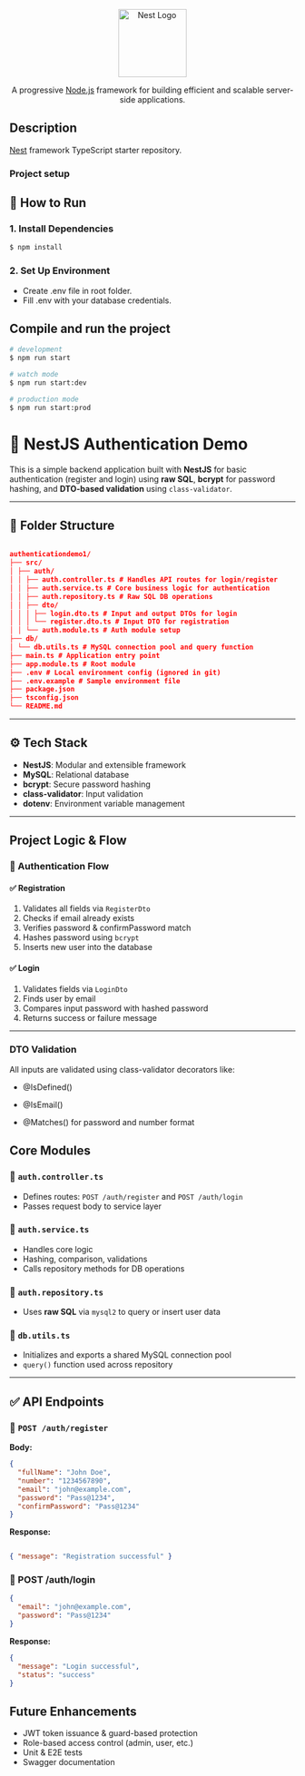 <p align="center">
  <a href="http://nestjs.com/" target="blank"><img src="https://nestjs.com/img/logo-small.svg" width="120" alt="Nest Logo" /></a>
</p>

[circleci-image]: https://img.shields.io/circleci/build/github/nestjs/nest/master?token=abc123def456
[circleci-url]: https://circleci.com/gh/nestjs/nest

  <p align="center">A progressive <a href="http://nodejs.org" target="_blank">Node.js</a> framework for building efficient and scalable server-side applications.</p>
  

## Description

[Nest](https://github.com/nestjs/nest) framework TypeScript starter repository.

### Project setup
## 🚀 How to Run

### 1. Install Dependencies
```bash
$ npm install
```

### 2. Set Up Environment
- Create .env file in root folder.
- Fill .env with your database credentials.


## Compile and run the project

```bash
# development
$ npm run start

# watch mode
$ npm run start:dev

# production mode
$ npm run start:prod
```




# 🔐 NestJS Authentication Demo

This is a simple backend application built with **NestJS** for basic authentication (register and login) using **raw SQL**, **bcrypt** for password hashing, and **DTO-based validation** using `class-validator`.

---

## 📁 Folder Structure

```json

authenticationdemo1/
├── src/
│ ├── auth/
│ │ ├── auth.controller.ts # Handles API routes for login/register
│ │ ├── auth.service.ts # Core business logic for authentication
│ │ ├── auth.repository.ts # Raw SQL DB operations
│ │ ├── dto/
│ │ │ ├── login.dto.ts # Input and output DTOs for login
│ │ │ └── register.dto.ts # Input DTO for registration
│ │ └── auth.module.ts # Auth module setup
├── db/
│ └── db.utils.ts # MySQL connection pool and query function
├── main.ts # Application entry point
├── app.module.ts # Root module
├── .env # Local environment config (ignored in git)
├── .env.example # Sample environment file
├── package.json
├── tsconfig.json
└── README.md

```

---

## ⚙️ Tech Stack

- **NestJS**: Modular and extensible framework
- **MySQL**: Relational database
- **bcrypt**: Secure password hashing
- **class-validator**: Input validation
- **dotenv**: Environment variable management

---

## Project Logic & Flow

### 🔐 Authentication Flow

#### ✅ Registration
1. Validates all fields via `RegisterDto`
2. Checks if email already exists
3. Verifies password & confirmPassword match
4. Hashes password using `bcrypt`
5. Inserts new user into the database

#### ✅ Login
1. Validates fields via `LoginDto`
2. Finds user by email
3. Compares input password with hashed password
4. Returns success or failure message

---

### DTO Validation
All inputs are validated using class-validator decorators like:

- @IsDefined()

- @IsEmail()

- @Matches() for password and number format

##  Core Modules

### 🔸 `auth.controller.ts`
- Defines routes: `POST /auth/register` and `POST /auth/login`
- Passes request body to service layer

### 🔸 `auth.service.ts`
- Handles core logic
- Hashing, comparison, validations
- Calls repository methods for DB operations

### 🔸 `auth.repository.ts`
- Uses **raw SQL** via `mysql2` to query or insert user data

### 🔸 `db.utils.ts`
- Initializes and exports a shared MySQL connection pool
- `query()` function used across repository

---

## ✅ API Endpoints

### 🔸 `POST /auth/register`

**Body:**
```json
{
  "fullName": "John Doe",
  "number": "1234567890",
  "email": "john@example.com",
  "password": "Pass@1234",
  "confirmPassword": "Pass@1234"
}
```

**Response:**
```json

{ "message": "Registration successful" }
```

### 🔸 POST /auth/login
```json
{
  "email": "john@example.com",
  "password": "Pass@1234"
}
```
**Response:**
```json
{
  "message": "Login successful",
  "status": "success"
}
```



## Future Enhancements
- JWT token issuance & guard-based protection
- Role-based access control (admin, user, etc.)
- Unit & E2E tests
- Swagger documentation